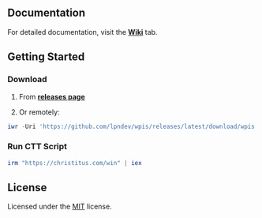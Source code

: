 ## Documentation

For detailed documentation, visit the [**Wiki**](https://github.com/lpndev/wpis/wiki) tab.

## Getting Started

### Download

1. From **[releases page](https://github.com/lpndev/wpis/releases)**

2. Or remotely:

```powershell
iwr -Uri 'https://github.com/lpndev/wpis/releases/latest/download/wpis.zip' -OutFile "$env:USERPROFILE\Downloads\wpis.zip"; Expand-Archive "$env:USERPROFILE\Downloads\wpis.zip" -DestinationPath "$env:USERPROFILE\Downloads" -Force; powershell -ExecutionPolicy Bypass -File "$env:USERPROFILE\Downloads\wpis\main.ps1"
```

### Run CTT Script

```powershell
irm "https://christitus.com/win" | iex
```

## License

Licensed under the [MIT](https://github.com/lpndev/emu-starter/blob/main/LICENSE) license.
